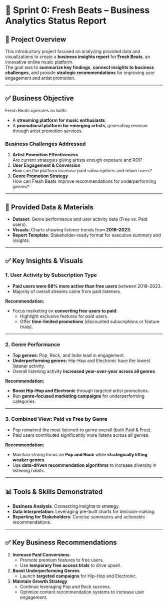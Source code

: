 # 🎵 Sprint 0: Fresh Beats – Business Analytics Status Report

## 📌 Project Overview
This introductory project focused on analyzing provided data and visualizations to create a **business insights report** for **Fresh Beats**, an innovative online music platform.  
The goal was to **summarize key findings**, **connect insights to business challenges**, and provide **strategic recommendations** for improving user engagement and artist promotion.

---

## ✅ Business Objective
Fresh Beats operates as both:
- A **streaming platform for music enthusiasts**.
- A **promotional platform for emerging artists**, generating revenue through artist promotion services.

### **Business Challenges Addressed**
1. **Artist Promotion Effectiveness**  
   Are current strategies giving artists enough exposure and ROI?  
2. **User Engagement & Conversion**  
   How can the platform increase paid subscriptions and retain users?  
3. **Genre Promotion Strategy**  
   How can Fresh Beats improve recommendations for underperforming genres?  

---

## 📂 Provided Data & Materials
- **Dataset**: Genre performance and user activity data (Free vs. Paid users).
- **Visuals**: Charts showing listener trends from **2018–2023**.
- **Report Template**: Stakeholder-ready format for executive summary and insights.

---

## ✅ Key Insights & Visuals
### **1. User Activity by Subscription Type**
- **Paid users were 68% more active than free users** between 2018–2023.
- Majority of overall streams came from paid listeners.

**Recommendation:**  
- Focus marketing on **converting free users to paid**:
  - Highlight exclusive features for paid users.
  - Offer **time-limited promotions** (discounted subscriptions or feature trials).

---

### **2. Genre Performance**
- **Top genres:** Pop, Rock, and Indie lead in engagement.
- **Underperforming genres:** Hip-Hop and Electronic have the lowest listener activity.
- Overall listening activity **increased year-over-year across all genres**.

**Recommendation:**  
- **Boost Hip-Hop and Electronic** through targeted artist promotions.
- Run **genre-focused marketing campaigns** for underperforming categories.

---

### **3. Combined View: Paid vs Free by Genre**
- Pop remained the most listened-to genre overall (both Paid & Free).
- Paid users contributed significantly more listens across all genres.

**Recommendation:**  
- Maintain strong focus on **Pop and Rock** while **strategically lifting weaker genres**.
- Use **data-driven recommendation algorithms** to increase diversity in listening habits.

---

## 📊 Tools & Skills Demonstrated
- **Business Analysis**: Connecting insights to strategy.
- **Data Interpretation**: Leveraging pre-built charts for decision-making.
- **Reporting for Stakeholders**: Concise summaries and actionable recommendations.

---

## ✅ Key Business Recommendations
1. **Increase Paid Conversions**
   - Promote premium features to free users.
   - Use **temporary free access trials** to drive upsell.
2. **Boost Underperforming Genres**
   - Launch **targeted campaigns** for Hip-Hop and Electronic.
3. **Maintain Growth Strategy**
   - Continue leveraging Pop and Rock success.
   - Optimize content recommendation systems to increase user engagement.

